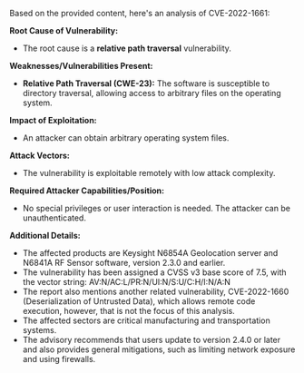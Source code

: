 Based on the provided content, here's an analysis of CVE-2022-1661:

**Root Cause of Vulnerability:**
- The root cause is a **relative path traversal** vulnerability.

**Weaknesses/Vulnerabilities Present:**
- **Relative Path Traversal (CWE-23):** The software is susceptible to directory traversal, allowing access to arbitrary files on the operating system.

**Impact of Exploitation:**
- An attacker can obtain arbitrary operating system files.

**Attack Vectors:**
- The vulnerability is exploitable remotely with low attack complexity.

**Required Attacker Capabilities/Position:**
- No special privileges or user interaction is needed. The attacker can be unauthenticated.

**Additional Details:**
- The affected products are Keysight N6854A Geolocation server and N6841A RF Sensor software, version 2.3.0 and earlier.
- The vulnerability has been assigned a CVSS v3 base score of 7.5, with the vector string: AV:N/AC:L/PR:N/UI:N/S:U/C:H/I:N/A:N
- The report also mentions another related vulnerability, CVE-2022-1660 (Deserialization of Untrusted Data), which allows remote code execution, however, that is not the focus of this analysis.
- The affected sectors are critical manufacturing and transportation systems.
- The advisory recommends that users update to version 2.4.0 or later and also provides general mitigations, such as limiting network exposure and using firewalls.